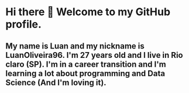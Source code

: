 # Hi there 👋 Welcome to my GitHub profile.
## My name is Luan and my nickname is LuanOliveira96. I'm 27 years old and I live in Rio claro (SP). I'm in a career transition and I'm learning a lot about programming and Data Science (And I'm loving it).

<!--
**LuanOliveira96/LuanOliveira96** is a ✨ _special_ ✨ repository because its `README.md` (this file) appears on your GitHub profile.

https://gist.github.com/rxaviers/7360908
https://github.com/jeniblodev
https://www.alura.com.br/artigos/como-trabalhar-com-markdown
https://www.alura.com.br/artigos/escrever-bom-readme
https://devicon.dev/
https://avatoon.me/
https://myoctocat.com/

<img loading="lazy" src="https://cdn.jsdelivr.net/gh/devicons/devicon/icons/git/git-original.svg" width="40" height="40"/> (Adicionar logos)

- 🔭 I’m currently working on ...
- 🌱 I’m currently learning ...
- 👯 I’m looking to collaborate on ...
- 🤔 I’m looking for help with ...
- 💬 Ask me about ...
- 📫 How to reach me: ...
- 😄 Pronouns: ...
- ⚡ Fun fact: ...
-->
